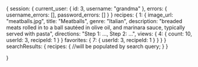 {
  session: {
    current_user: {
      id: 3,
      username: "grandma"
    },
    errors: {
      username_errors: [],
      password_errors: []
    }
  }
  recipes: {
    1: {
      image_url: "meatballs.jpg",
      title: "Meatballs",
      genre: "Italian",
      description: "breaded meats rolled in to a ball sautéed in olive oil, and marinara sauce, typically served with pasta",
      directions: "Step 1: ..., Step 2: ...",
      views: {
        4: {
          count: 10,
          userId: 3,
          recipeId: 1
        }
      }
      favorites: {
        7: {
          userId: 3,
          recipeId: 1
        }
      }
    }
  }
  searchResults: {
    recipes: {
      //will be populated by search query;
    }
  }


}
